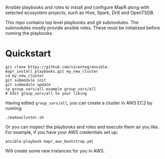 Ansible playbooks and roles to install and configure MapR along with selected ecosystem projects, such as Hive, Spark, Drill and OpenTSDB.

This repo contains top level playbooks and git submodules. The submodules mostly provide ansible roles. These must be initialized before running the playbooks.

# Quickstart

```
git clone https://github.com/vicenteg/ansible-mapr_install_playbooks.git my_new_cluster
cd my_new_cluster
git submodule init
git submodule update
cp group_vars/all.example group_vars/all
# Edit group_vars/all to your liking
```

Having edited `group_vars/all`, you can create a cluster in AWS EC2 by running:

```
./makeacluster.sh
```

Or you can inspect the playbooks and roles and execute them as you like. For example, if you have your AWS credentials set up:

```
ansible-playbook mapr_aws_bootstrap.yml
```

Will create some new instances for you in AWS.
